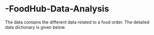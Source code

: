 # -FoodHub-Data-Analysis
The data contains the different data related to a food order. The detailed data dictionary is given below.
